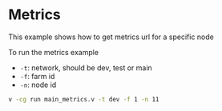 # Metrics

This example shows how to get metrics url for a specific node

To run the metrics example

- `-t`: network, should be dev, test or main
- `-f`: farm id
- `-n`: node id

```sh
v -cg run main_metrics.v -t dev -f 1 -n 11
```


